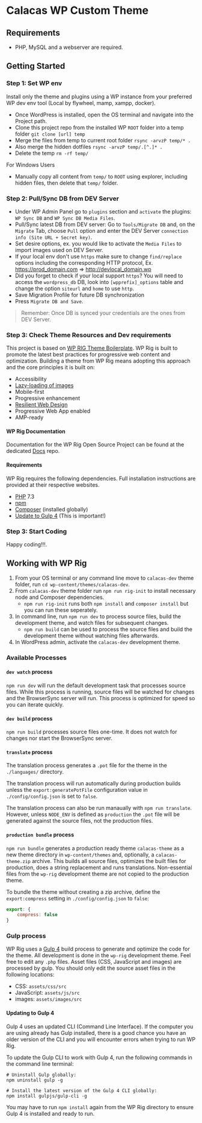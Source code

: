 # Calacas WP Custom Theme

## Requirements

- PHP, MySQL and a webserver are required.

## Getting Started

### Step 1: Set WP env

Install only the theme and plugins using a WP instance from your preferred WP dev env tool (Local by flywheel, mamp, xampp, docker).

- Once WordPress is installed, open the OS terminal and navigate into the Project path.
- Clone this project repo from the installed WP `ROOT` folder into a temp folder `git clone [url] temp`
- Merge the files from temp to current root folder `rsync -arvzP temp/* .`
- Also merge the hidden dotfiles `rsync -arvzP temp/.[^.]* .`
- Delete the temp `rm -rf temp/`

For Windows Users

- Manually copy all content from `temp/` to `ROOT` using explorer, including hidden files, then delete that `temp/` folder.

### Step 2: Pull/Sync DB from DEV Server

- Under WP Admin Panel go to `plugins` section and `activate` the plugins: `WP Sync DB` and `WP Sync DB Media Files`.
- Pull/Sync latest DB from DEV server: Go to `Tools/Migrate DB` and, on the `Migrate` Tab, choose `Pull` option and enter the DEV Server `connection info (Site URL + Secret key)`.
- Set desire options, ex. you would like to activate the `Media Files` to import images used on DEV Server.
- If your local env don't use `https` make sure to change `find/replace` options including the corresponding HTTP protocol, Ex. https://prod_domain.com => http://devlocal_domain.wp
- Did you forget to check if your local support `https`? You will need to access the `wordpress_db` DB, look into `[wpprefix]_options` table and change the option `siteurl` and `home` to use `http`.
- Save Migration Profile for future DB synchronization
- Press `Migrate DB and Save`.

> Remember: Once DB is synced your credentials are the ones from DEV Server.

### Step 3: Check Theme Resources and Dev requirements

This project is based on [WP RIG Theme Boilerplate](https://github.com/wprig/wprig). WP Rig is built to promote the latest best practices for progressive web content and optimization. Building a theme from WP Rig means adopting this approach and the core principles it is built on:

- Accessibility
- [Lazy-loading of images ](https://developers.google.com/web/fundamentals/performance/lazy-loading-guidance/images-and-video/)
- Mobile-first
- Progressive enhancement
- [Resilient Web Design](https://resilientwebdesign.com/)
- Progressive Web App enabled
- AMP-ready

#### WP Rig Documentation

Documentation for the WP Rig Open Source Project can be found at the dedicated [Docs](https://github.com/wprig/docs/) repo.

#### Requirements

WP Rig requires the following dependencies. Full installation instructions are provided at their respective websites.

- [PHP](http://php.net/) 7.3
- [npm](https://www.npmjs.com/)
- [Composer](https://getcomposer.org/) (installed globally)
- [Update to Gulp 4](#updating-to-gulp-4) (This is important!)

### Step 3: Start Coding

Happy coding!!!.

## Working with WP Rig

1. From your OS terminal or any command line move to `calacas-dev` theme folder, run `cd wp-content/themes/calacas-dev`.
2. From `calacas-dev` theme folder run `npm run rig-init` to install necessary node and Composer dependencies.
   - `npm run rig-init` runs both `npm install` and `composer install` but you can run these seperately.
3. In command line, run `npm run dev` to process source files, build the development theme, and watch files for subsequent changes.
   - `npm run build` can be used to process the source files and build the development theme without watching files afterwards.
4. In WordPress admin, activate the `calacas-dev` development theme.

### Available Processes

#### `dev watch` process

`npm run dev` will run the default development task that processes source files. While this process is running, source files will be watched for changes and the BrowserSync server will run. This process is optimized for speed so you can iterate quickly.

#### `dev build` process

`npm run build` processes source files one-time. It does not watch for changes nor start the BrowserSync server.

#### `translate` process

The translation process generates a `.pot` file for the theme in the `./languages/` directory.

The translation process will run automatically during production builds unless the `export:generatePotFile` configuration value in `./config/config.json` is set to `false`.

The translation process can also be run manaually with `npm run translate`. However, unless `NODE_ENV` is defined as `production` the `.pot` file will be generated against the source files, not the production files.

#### `production bundle` process

`npm run bundle` generates a production ready theme `calacas-theme` as a new theme directory in `wp-content/themes` and, optionally, a `calacas-theme.zip` archive. This builds all source files, optimizes the built files for production, does a string replacement and runs translations. Non-essential files from the `wp-rig` development theme are not copied to the production theme.

To bundle the theme without creating a zip archive, define the `export:compress` setting in `./config/config.json` to `false`:

```javascript
export: {
	compress: false
}
```

### Gulp process

WP Rig uses a [Gulp 4](https://gulpjs.com/) build process to generate and optimize the code for the theme. All development is done in the `wp-rig` development theme. Feel free to edit any `.php` files. Asset files (CSS, JavaScript and images) are processed by gulp. You should only edit the source asset files in the following locations:

- CSS: `assets/css/src`
- JavaScript: `assets/js/src`
- images: `assets/images/src`

#### Updating to Gulp 4

Gulp 4 uses an updated CLI (Command Line Interface). If the computer you are using already has Gulp installed, there is a good chance you have an older version of the CLI and you will encounter errors when trying to run WP Rig.

To update the Gulp CLI to work with Gulp 4, run the following commands in the command line terminal:

```
# Uninstall Gulp globally:
npm uninstall gulp -g

# Install the latest version of the Gulp 4 CLI globally:
npm install gulpjs/gulp-cli -g
```

You may have to run `npm install` again from the WP Rig directory to ensure Gulp 4 is installed and ready to run.
